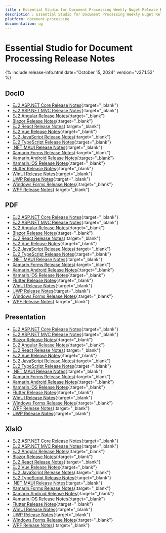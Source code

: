 ```yaml
---
title : Essential Studio for Document Processing Weekly Nuget Release Release Notes  
description : Essential Studio for Document Processing Weekly Nuget Release Release Notes  
platform: document-processing
documentation: ug
---
```


# Essential Studio for Document Processing  Release Notes  

{% include release-info.html date="October 15, 2024"  version="v27.1.53" %} 

## DocIO

* [EJ2 ASP.NET Core Release Notes](https://ej2.syncfusion.com/aspnetcore/documentation/release-notes/27.1.53#docio){:target="_blank"}
* [EJ2 ASP.NET MVC Release Notes](https://ej2.syncfusion.com/aspnetmvc/documentation/release-notes/27.1.53#docio){:target="_blank"}
* [EJ2 Angular Release Notes](https://ej2.syncfusion.com/angular/documentation/release-notes/27.1.53#docio){:target="_blank"}
* [Blazor Release Notes](https://blazor.syncfusion.com/documentation/release-notes/27.1.53#docio){:target="_blank"}
* [EJ2 React Release Notes](https://ej2.syncfusion.com/react/documentation/release-notes/27.1.53#docio){:target="_blank"}
* [EJ2 Vue  Release Notes](https://ej2.syncfusion.com/vue/documentation/release-notes/27.1.53#docio){:target="_blank"}
* [EJ2 JavaScript Release Notes](https://ej2.syncfusion.com/javascript/documentation/release-notes/27.1.53#docio){:target="_blank"}
* [EJ2 TypeScript Release Notes](https://ej2.syncfusion.com/documentation/release-notes/27.1.53#docio){:target="_blank"}
* [.NET MAUI Release Notes](/maui/release-notes/v27.1.53#docio){:target="_blank"}
* [Xamarin.Forms Release Notes](/xamarin/release-notes/v27.1.53#docio){:target="_blank"}
* [Xamarin.Android Release Notes](/xamarin-android/release-notes/v27.1.53#docio){:target="_blank"}
* [Xamarin.iOS Release Notes](/xamarin-ios/release-notes/v27.1.53#docio){:target="_blank"}
* [Flutter Release Notes](/flutter/release-notes/v27.1.53#docio){:target="_blank"}
* [WinUI Release Notes](/winui/release-notes/v27.1.53#docio){:target="_blank"}
* [UWP Release Notes](/uwp/release-notes/v27.1.53#docio){:target="_blank"}
* [Windows Forms Release Notes](/windowsforms/release-notes/v27.1.53#docio){:target="_blank"}
* [WPF Release Notes](/wpf/release-notes/v27.1.53#docio){:target="_blank"}



## PDF

* [EJ2 ASP.NET Core Release Notes](https://ej2.syncfusion.com/aspnetcore/documentation/release-notes/27.1.53#pdf){:target="_blank"}
* [EJ2 ASP.NET MVC Release Notes](https://ej2.syncfusion.com/aspnetmvc/documentation/release-notes/27.1.53#pdf){:target="_blank"}
* [EJ2 Angular Release Notes](https://ej2.syncfusion.com/angular/documentation/release-notes/27.1.53#pdf){:target="_blank"}
* [Blazor Release Notes](https://blazor.syncfusion.com/documentation/release-notes/27.1.53#pdf){:target="_blank"}
* [EJ2 React Release Notes](https://ej2.syncfusion.com/react/documentation/release-notes/27.1.53#pdf){:target="_blank"}
* [EJ2 Vue  Release Notes](https://ej2.syncfusion.com/vue/documentation/release-notes/27.1.53#pdf){:target="_blank"}
* [EJ2 JavaScript Release Notes](https://ej2.syncfusion.com/javascript/documentation/release-notes/27.1.53#pdf){:target="_blank"}
* [EJ2 TypeScript Release Notes](https://ej2.syncfusion.com/documentation/release-notes/27.1.53#pdf){:target="_blank"}
* [.NET MAUI Release Notes](/maui/release-notes/v27.1.53#pdf){:target="_blank"}
* [Xamarin.Forms Release Notes](/xamarin/release-notes/v27.1.53#pdf){:target="_blank"}
* [Xamarin.Android Release Notes](/xamarin-android/release-notes/v27.1.53#pdf){:target="_blank"}
* [Xamarin.iOS Release Notes](/xamarin-ios/release-notes/v27.1.53#pdf){:target="_blank"}
* [Flutter Release Notes](/flutter/release-notes/v27.1.53#pdf){:target="_blank"}
* [WinUI Release Notes](/winui/release-notes/v27.1.53#pdf){:target="_blank"}
* [UWP Release Notes](/uwp/release-notes/v27.1.53#pdf){:target="_blank"}
* [Windows Forms Release Notes](/windowsforms/release-notes/v27.1.53#pdf){:target="_blank"}
* [WPF Release Notes](/wpf/release-notes/v27.1.53#pdf){:target="_blank"}


## Presentation

* [EJ2 ASP.NET Core Release Notes](https://ej2.syncfusion.com/aspnetcore/documentation/release-notes/27.1.53#presentation){:target="_blank"}
* [EJ2 ASP.NET MVC Release Notes](https://ej2.syncfusion.com/aspnetmvc/documentation/release-notes/27.1.53#presentation){:target="_blank"}
* [Blazor Release Notes](https://blazor.syncfusion.com/documentation/release-notes/27.1.53#presentation){:target="_blank"}
* [EJ2 Angular Release Notes](https://ej2.syncfusion.com/angular/documentation/release-notes/27.1.53#presentation){:target="_blank"}
* [EJ2 React Release Notes](https://ej2.syncfusion.com/react/documentation/release-notes/27.1.53#presentation){:target="_blank"}
* [EJ2 Vue  Release Notes](https://ej2.syncfusion.com/vue/documentation/release-notes/27.1.53#presentation){:target="_blank"}
* [EJ2 JavaScript Release Notes](https://ej2.syncfusion.com/javascript/documentation/release-notes/27.1.53#presentation){:target="_blank"}
* [EJ2 TypeScript Release Notes](https://ej2.syncfusion.com/documentation/release-notes/27.1.53#presentation){:target="_blank"}
* [.NET MAUI Release Notes](/maui/release-notes/v27.1.53#presentation){:target="_blank"}
* [Xamarin.Forms Release Notes](/xamarin/release-notes/v27.1.53#presentation){:target="_blank"}
* [Xamarin.Android Release Notes](/xamarin-android/release-notes/v27.1.53#presentation){:target="_blank"}
* [Xamarin.iOS Release Notes](/xamarin-ios/release-notes/v27.1.53#presentation){:target="_blank"}
* [Flutter Release Notes](/flutter/release-notes/v27.1.53#presentation){:target="_blank"}
* [WinUI Release Notes](/winui/release-notes/v27.1.53#presentation){:target="_blank"}
* [Windows Forms Release Notes](/windowsforms/release-notes/v27.1.53#presentation){:target="_blank"}
* [WPF Release Notes](/wpf/release-notes/v27.1.53#presentation){:target="_blank"}
* [UWP Release Notes](/uwp/release-notes/v27.1.53#presentation){:target="_blank"}



## XlsIO

* [EJ2 ASP.NET Core Release Notes](https://ej2.syncfusion.com/aspnetcore/documentation/release-notes/27.1.53#xlsio){:target="_blank"}
* [EJ2 ASP.NET MVC Release Notes](https://ej2.syncfusion.com/aspnetmvc/documentation/release-notes/27.1.53#xlsio){:target="_blank"}
* [EJ2 Angular Release Notes](https://ej2.syncfusion.com/angular/documentation/release-notes/27.1.53#xlsio){:target="_blank"}
* [Blazor Release Notes](https://blazor.syncfusion.com/documentation/release-notes/27.1.53#xlsio){:target="_blank"}
* [EJ2 React Release Notes](https://ej2.syncfusion.com/react/documentation/release-notes/27.1.53#xlsio){:target="_blank"}
* [EJ2 Vue  Release Notes](https://ej2.syncfusion.com/vue/documentation/release-notes/27.1.53#xlsio){:target="_blank"}
* [EJ2 JavaScript Release Notes](https://ej2.syncfusion.com/javascript/documentation/release-notes/27.1.53#xlsio){:target="_blank"}
* [EJ2 TypeScript Release Notes](https://ej2.syncfusion.com/documentation/release-notes/27.1.53#xlsio){:target="_blank"}
* [.NET MAUI Release Notes](/maui/release-notes/v27.1.53#xlsio){:target="_blank"}
* [Xamarin.Forms Release Notes](/xamarin/release-notes/v27.1.53#xlsio){:target="_blank"}
* [Xamarin.Android Release Notes](/xamarin-android/release-notes/v27.1.53#xlsio){:target="_blank"}
* [Xamarin.iOS Release Notes](/xamarin-ios/release-notes/v27.1.53#xlsio){:target="_blank"}
* [Flutter Release Notes](/flutter/release-notes/v27.1.53#xlsio){:target="_blank"}
* [WinUI Release Notes](/winui/release-notes/v27.1.53#xlsio){:target="_blank"}
* [UWP Release Notes](/uwp/release-notes/v27.1.53#xlsio){:target="_blank"}
* [Windows Forms Release Notes](/windowsforms/release-notes/v27.1.53#xlsio){:target="_blank"}
* [WPF Release Notes](/wpf/release-notes/v27.1.53#xlsio){:target="_blank"}


